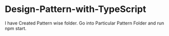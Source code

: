 # Design-Pattern-with-TypeScript

I have Created Pattern wise folder.
Go into Particular Pattern Folder and run npm start.